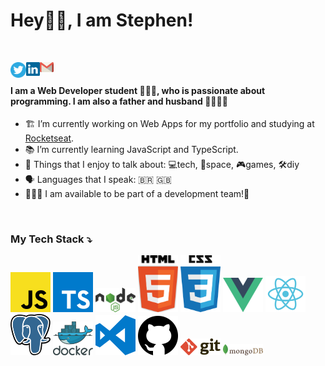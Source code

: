 # Hey👋🏾, I am Stephen!
<br/>

[<img align="left" alt="Stephen Goncalves | Twitter" width="25px" src="./assets/twitter-3.svg" />][twitter]
[<img align="left" alt="Stephen Goncalves | LinkedIn" width="22px" src="./assets/linkedin-icon-2.svg" />][linkedin]
[<img align="left" alt="Stephen Goncalves | Gmail" width="22px" src="./assets/gmail-icon.svg" />][gmail]
<br />
#### I am a Web Developer student 👨🏾‍💻, who is passionate about programming. I am also a father and husband 👨‍👩‍👧‍👧

- 🏗️ I’m currently working on Web Apps for my portfolio and studying at [Rocketseat](https://rocketseat.com.br/).
- 📚 I’m currently learning JavaScript and TypeScript.
- 💬 Things that I enjoy to talk about: 💻tech, 🔭space, 🎮games, 🛠️diy
- 🗣️ Languages that I speak: 🇧🇷 🇬🇧
- 🙋🏾‍♂️ I am available to be part of a development team!💫
<br/>



### My Tech Stack ⤵️


<img alt="JavaScript" width="64px" src="./assets/javascript.svg"> <img alt="TypeScript" width="64px" src="./assets/typescript.svg"> <img alt="NodeJS" width="64px" src="./assets/nodejs.svg">
<img alt="HTML5" width="64px" src="./assets/html5.svg"> <img alt="CSS3" width="64px" src="./assets/css-5.svg"> <img alt="VueJS" width="64px" src="./assets/vue.svg">
<img alt="React" width="64px" src="./assets/react.svg"> <img alt="PostgreSQL" width="64px" src="./assets/postgresql.svg"> <img alt="Docker" width="64px" src="./assets/docker.svg"> 
<img alt="Visual Studio Code" width="64px" src="./assets/visual-studio-code.svg"> <img alt="Github" width="64px" src="./assets/github-1.svg"> <img alt="Git" width="64px" src="./assets/git.svg">
<img alt="MongoDB" width="64px" src="./assets/mongodb.svg">
<br/>



[twitter]: https://twitter.com/stepwillians
[linkedin]: https://linkedin.com/in/stephenwillians
[gmail]: stephengoncalves.dev@gmail.com
